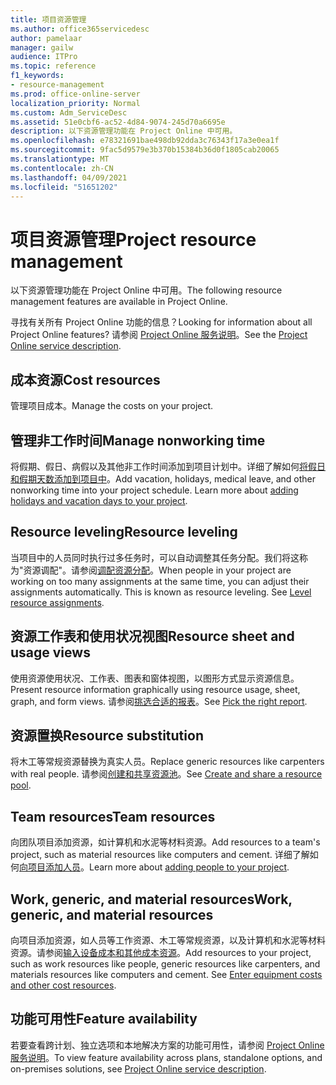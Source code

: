 ```yaml
---
title: 项目资源管理
ms.author: office365servicedesc
author: pamelaar
manager: gailw
audience: ITPro
ms.topic: reference
f1_keywords:
- resource-management
ms.prod: office-online-server
localization_priority: Normal
ms.custom: Adm_ServiceDesc
ms.assetid: 51e0cbf6-ac52-4d84-9074-245d70a6695e
description: 以下资源管理功能在 Project Online 中可用。
ms.openlocfilehash: e78321691bae498db92dda3c76343f17a3e0ea1f
ms.sourcegitcommit: 9fac5d9579e3b370b15384b36d0f1805cab20065
ms.translationtype: MT
ms.contentlocale: zh-CN
ms.lasthandoff: 04/09/2021
ms.locfileid: "51651202"
---
```

# <a name="project-resource-management"></a><span data-ttu-id="23d48-103">项目资源管理</span><span class="sxs-lookup"><span data-stu-id="23d48-103">Project resource management</span></span>

<span data-ttu-id="23d48-104">以下资源管理功能在 Project Online 中可用。</span><span class="sxs-lookup"><span data-stu-id="23d48-104">The following resource management features are available in Project Online.</span></span>
  
<span data-ttu-id="23d48-105">寻找有关所有 Project Online 功能的信息？</span><span class="sxs-lookup"><span data-stu-id="23d48-105">Looking for information about all Project Online features?</span></span> <span data-ttu-id="23d48-106">请参阅 [Project Online 服务说明](project-online-service-description.md)。</span><span class="sxs-lookup"><span data-stu-id="23d48-106">See the [Project Online service description](project-online-service-description.md).</span></span>
  
## <a name="cost-resources"></a><span data-ttu-id="23d48-107">成本资源</span><span class="sxs-lookup"><span data-stu-id="23d48-107">Cost resources</span></span>

<span data-ttu-id="23d48-108">管理项目成本。</span><span class="sxs-lookup"><span data-stu-id="23d48-108">Manage the costs on your project.</span></span>
  
## <a name="manage-nonworking-time"></a><span data-ttu-id="23d48-109">管理非工作时间</span><span class="sxs-lookup"><span data-stu-id="23d48-109">Manage nonworking time</span></span>

<span data-ttu-id="23d48-p102">将假期、假日、病假以及其他非工作时间添加到项目计划中。详细了解如何[将假日和假期天数添加到项目中](https://go.microsoft.com/fwlink/p/?LinkId=271337)。</span><span class="sxs-lookup"><span data-stu-id="23d48-p102">Add vacation, holidays, medical leave, and other nonworking time into your project schedule. Learn more about [adding holidays and vacation days to your project](https://go.microsoft.com/fwlink/p/?LinkId=271337).</span></span>
  
## <a name="resource-leveling"></a><span data-ttu-id="23d48-112">Resource leveling</span><span class="sxs-lookup"><span data-stu-id="23d48-112">Resource leveling</span></span>

<span data-ttu-id="23d48-p103">当项目中的人员同时执行过多任务时，可以自动调整其任务分配。我们将这称为"资源调配"。请参阅[调配资源分配](https://go.microsoft.com/fwlink/p/?LinkId=271348)。</span><span class="sxs-lookup"><span data-stu-id="23d48-p103">When people in your project are working on too many assignments at the same time, you can adjust their assignments automatically. This is known as resource leveling. See [Level resource assignments](https://go.microsoft.com/fwlink/p/?LinkId=271348).</span></span>
  
## <a name="resource-sheet-and-usage-views"></a><span data-ttu-id="23d48-116">资源工作表和使用状况视图</span><span class="sxs-lookup"><span data-stu-id="23d48-116">Resource sheet and usage views</span></span>

<span data-ttu-id="23d48-117">使用资源使用状况、工作表、图表和窗体视图，以图形方式显示资源信息。</span><span class="sxs-lookup"><span data-stu-id="23d48-117">Present resource information graphically using resource usage, sheet, graph, and form views.</span></span> <span data-ttu-id="23d48-118">请参阅[挑选合适的报表](https://go.microsoft.com/fwlink/?LinkId=402920)。</span><span class="sxs-lookup"><span data-stu-id="23d48-118">See [Pick the right report](https://go.microsoft.com/fwlink/?LinkId=402920).</span></span>
  
## <a name="resource-substitution"></a><span data-ttu-id="23d48-119">资源置换</span><span class="sxs-lookup"><span data-stu-id="23d48-119">Resource substitution</span></span>

<span data-ttu-id="23d48-120">将木工等常规资源替换为真实人员。</span><span class="sxs-lookup"><span data-stu-id="23d48-120">Replace generic resources like carpenters with real people.</span></span> <span data-ttu-id="23d48-121">请参阅[创建和共享资源池](https://go.microsoft.com/fwlink/?LinkId=402921)。</span><span class="sxs-lookup"><span data-stu-id="23d48-121">See [Create and share a resource pool](https://go.microsoft.com/fwlink/?LinkId=402921).</span></span>
  
## <a name="team-resources"></a><span data-ttu-id="23d48-122">Team resources</span><span class="sxs-lookup"><span data-stu-id="23d48-122">Team resources</span></span>

<span data-ttu-id="23d48-123">向团队项目添加资源，如计算机和水泥等材料资源。</span><span class="sxs-lookup"><span data-stu-id="23d48-123">Add resources to a team's project, such as material resources like computers and cement.</span></span> <span data-ttu-id="23d48-124">详细了解如何[向项目添加人员](https://go.microsoft.com/fwlink/p/?LinkId=271347)。</span><span class="sxs-lookup"><span data-stu-id="23d48-124">Learn more about [adding people to your project](https://go.microsoft.com/fwlink/p/?LinkId=271347).</span></span>
  
## <a name="work-generic-and-material-resources"></a><span data-ttu-id="23d48-125">Work, generic, and material resources</span><span class="sxs-lookup"><span data-stu-id="23d48-125">Work, generic, and material resources</span></span>

<span data-ttu-id="23d48-p107">向项目添加资源，如人员等工作资源、木工等常规资源，以及计算机和水泥等材料资源。请参阅[输入设备成本和其他成本资源](https://go.microsoft.com/fwlink/?LinkId=402922)。</span><span class="sxs-lookup"><span data-stu-id="23d48-p107">Add resources to your project, such as work resources like people, generic resources like carpenters, and materials resources like computers and cement. See [Enter equipment costs and other cost resources](https://go.microsoft.com/fwlink/?LinkId=402922).</span></span>
  
## <a name="feature-availability"></a><span data-ttu-id="23d48-128">功能可用性</span><span class="sxs-lookup"><span data-stu-id="23d48-128">Feature availability</span></span>

<span data-ttu-id="23d48-129">若要查看跨计划、独立选项和本地解决方案的功能可用性，请参阅 [Project Online 服务说明](project-online-service-description.md)。</span><span class="sxs-lookup"><span data-stu-id="23d48-129">To view feature availability across plans, standalone options, and on-premises solutions, see [Project Online service description](project-online-service-description.md).</span></span>
  

